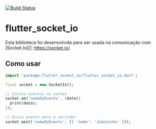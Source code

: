 [![Build Status](https://travis-ci.org/dart-lang/http.svg?branch=master)](https://travis-ci.org/dart-lang/http)

# flutter_socket_io

Esta biblioteca foi desenvolvida para ser usada na comunicação com [Socket.Io][]: https://socket.io/

## Como usar

```dart
import 'package:flutter_socket_io/flutter_socket_io.dart';

final socket = new SocketIo();

// Escuta eventos no socket
socket.on('nomeDoEvento', (data){
  print(data);
});

// Envia evento para o servidor
socket.emit('nomeDoEvento', [{ 'nome': 'Joãozinho' }]);

```